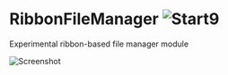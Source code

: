 # RibbonFileManager ![Start9](https://startnine.github.io/assets/img/icon32.png)
Experimental ribbon-based file manager module

![Screenshot](https://i.imgur.com/5MzhkId.png)
